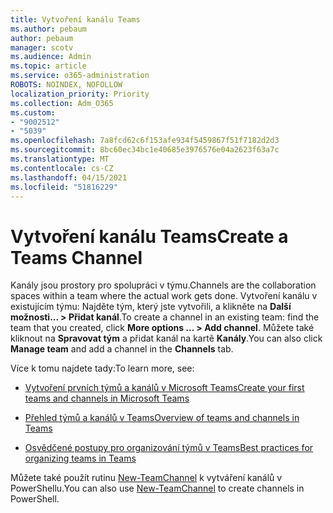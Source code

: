 ```yaml
---
title: Vytvoření kanálu Teams
ms.author: pebaum
author: pebaum
manager: scotv
ms.audience: Admin
ms.topic: article
ms.service: o365-administration
ROBOTS: NOINDEX, NOFOLLOW
localization_priority: Priority
ms.collection: Adm_O365
ms.custom:
- "9002512"
- "5039"
ms.openlocfilehash: 7a8fcd62c6f153afe934f5459867f51f7182d2d3
ms.sourcegitcommit: 8bc60ec34bc1e40685e3976576e04a2623f63a7c
ms.translationtype: MT
ms.contentlocale: cs-CZ
ms.lasthandoff: 04/15/2021
ms.locfileid: "51816229"
---
```

# <a name="create-a-teams-channel"></a><span data-ttu-id="0f41c-102">Vytvoření kanálu Teams</span><span class="sxs-lookup"><span data-stu-id="0f41c-102">Create a Teams Channel</span></span>

<span data-ttu-id="0f41c-103">Kanály jsou prostory pro spolupráci v týmu.</span><span class="sxs-lookup"><span data-stu-id="0f41c-103">Channels are the collaboration spaces within a team where the actual work gets done.</span></span> <span data-ttu-id="0f41c-104">Vytvoření kanálu v existujícím týmu: Najděte tým, který jste vytvořili, a klikněte na **Další možnosti... > Přidat kanál**.</span><span class="sxs-lookup"><span data-stu-id="0f41c-104">To create a channel in an existing team: find the team that you created, click **More options ... > Add channel**.</span></span> <span data-ttu-id="0f41c-105">Můžete také kliknout na **Spravovat tým** a přidat kanál na kartě **Kanály**.</span><span class="sxs-lookup"><span data-stu-id="0f41c-105">You can also click **Manage team** and add a channel in the **Channels** tab.</span></span>

<span data-ttu-id="0f41c-106">Více k tomu najdete tady:</span><span class="sxs-lookup"><span data-stu-id="0f41c-106">To learn more, see:</span></span>

- [<span data-ttu-id="0f41c-107">Vytvoření prvních týmů a kanálů v Microsoft Teams</span><span class="sxs-lookup"><span data-stu-id="0f41c-107">Create your first teams and channels in Microsoft Teams</span></span>](https://docs.microsoft.com/MicrosoftTeams/get-started-with-teams-create-your-first-teams-and-channels)

- [<span data-ttu-id="0f41c-108">Přehled týmů a kanálů v Teams</span><span class="sxs-lookup"><span data-stu-id="0f41c-108">Overview of teams and channels in Teams</span></span>](https://docs.microsoft.com/microsoftteams/teams-channels-overview)

- [<span data-ttu-id="0f41c-109">Osvědčené postupy pro organizování týmů v Teams</span><span class="sxs-lookup"><span data-stu-id="0f41c-109">Best practices for organizing teams in Teams</span></span>](https://docs.microsoft.com/MicrosoftTeams/best-practices-organizing)

<span data-ttu-id="0f41c-110">Můžete také použít rutinu [New-TeamChannel](https://docs.microsoft.com/powershell/module/teams/new-teamchannel?view=teams-ps) k vytváření kanálů v PowerShellu.</span><span class="sxs-lookup"><span data-stu-id="0f41c-110">You can also use [New-TeamChannel](https://docs.microsoft.com/powershell/module/teams/new-teamchannel?view=teams-ps) to create channels in PowerShell.</span></span> 
